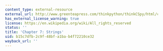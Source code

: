 ```yaml
---
content_type: external-resource
external_url: http://www.greenteapress.com/thinkpython/thinkCSpy/html/chap07.html
has_external_license_warning: true
license: https://en.wikipedia.org/wiki/All_rights_reserved
status: ''
title: 'Chapter 7: Strings'
uid: b15c7dfb-2c9f-48bf-a1ba-b4f72210ce32
wayback_url: ''
---
```

